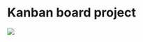 # Kanban board project

<img src="https://user-images.githubusercontent.com/47293251/195873262-5b4bd33b-5e72-4295-b320-2612f704ed56.png" />

